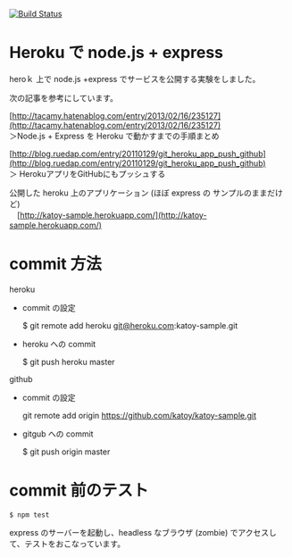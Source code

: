 
[![Build Status](https://travis-ci.org/katoy/katoy-sample.png?branch=master)](https://travis-ci.org/katoy/katoy-sample)  


Heroku で node.js + express
============================

heroｋ 上で node.js +express でサービスを公開する実験をしました。  

次の記事を参考にしています。  
 
 [http://tacamy.hatenablog.com/entry/2013/02/16/235127](http://tacamy.hatenablog.com/entry/2013/02/16/235127)  
 ＞Node.js + Express を Heroku で動かすまでの手順まとめ  
 
 [http://blog.ruedap.com/entry/20110129/git_heroku_app_push_github](http://blog.ruedap.com/entry/20110129/git_heroku_app_push_github)  
 ＞ HerokuアプリをGitHubにもプッシュする  
 
公開した heroku 上のアプリケーション  (ほぼ express の サンプルのままだけど)  
　[http://katoy-sample.herokuapp.com/](http://katoy-sample.herokuapp.com/)  


commit 方法
============

heroku 

- commit の設定


    $ git remote add heroku git@heroku.com:katoy-sample.git

- heroku への commit 


    $ git push heroku master 

github

- commit の設定  


    git remote add origin https://github.com/katoy/katoy-sample.git

- gitgub への commit


    $ git push origin master
	
commit 前のテスト
==================

    $ npm test

express のサーバーを起動し、headless なブラウザ (zombie) でアクセスして、テストをおこなっています。  
 

